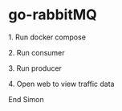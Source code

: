 # go-rabbitMQ
<p>1. Run docker compose</p>
<p>2. Run consumer</p>
<p>3. Run producer</p>
<p>4. Open web to view traffic data</p>
<p>End Simon</p>
